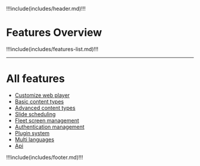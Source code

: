 !!!include(includes/header.md)!!!

# Features Overview

!!!include(includes/features-list.md)!!!

---

# All features

- [Customize web player](/features/customize-web-player)
- [Basic content types](/features/basic-content-types)
- [Advanced content types](/features/advanced-content-types)
- [Slide scheduling](/features/slide-scheduling)
- [Fleet screen management](/features/fleet-screen-management)
- [Authentication management](/features/authentication-management)
- [Plugin system](/features/plugin-system)
- [Multi languages](/features/multi-languages)
- [Api](/features/api)

!!!include(includes/footer.md)!!!